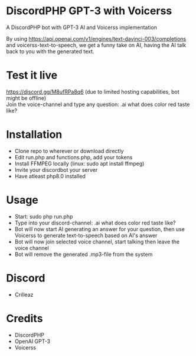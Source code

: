 # DiscordPHP GPT-3 with Voicerss
A DiscordPHP bot with GPT-3 AI and Voicerss implementation

By using https://api.openai.com/v1/engines/text-davinci-003/completions and voicerss-text-to-speech, we get a funny take on AI, having the AI talk back to you with the generated text.

# Test it live
https://discord.gg/M8ufRPa8q6
(due to limited hosting capabilities, bot might be offline)<br>
Join the voice-channel and type any question: .ai what does color red taste like?

# Installation
*  Clone repo to wherever or download directly
*  Edit run.php and functions.php, add your tokens
*  Install FFMPEG locally (linux: sudo apt install ffmpeg)
*  Invite your discordbot your server
*  Have atleast php8.0 installed


# Usage
* Start: sudo php run.php
* Type into your discord-channel: .ai what does color red taste like?
* Bot will now start AI generating an answer for your question, then use Voicerss to generate text-to-speech based on AI's answer
* Bot will now join selected voice channel, start talking then leave the voice channel
* Bot will remove the generated .mp3-file from the system

# Discord
* Crilleaz


# Credits
* DiscordPHP
* OpenAI GPT-3
* Voicerss

